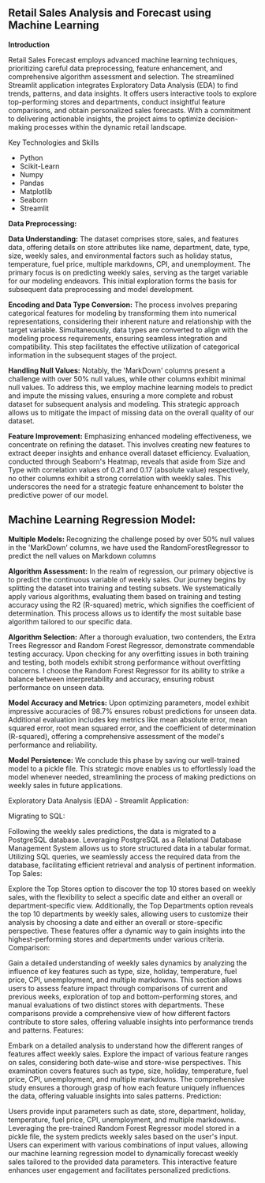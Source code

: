 ## Retail Sales Analysis and Forecast using Machine Learning

**Introduction**

Retail Sales Forecast employs advanced machine learning techniques, prioritizing careful data preprocessing, feature enhancement, and comprehensive algorithm assessment and selection. The streamlined Streamlit application integrates Exploratory Data Analysis (EDA) to find trends, patterns, and data insights. It offers users interactive tools to explore top-performing stores and departments, conduct insightful feature comparisons, and obtain personalized sales forecasts. With a commitment to delivering actionable insights, the project aims to optimize decision-making processes within the dynamic retail landscape.

Key Technologies and Skills

- Python
- Scikit-Learn
- Numpy
- Pandas
- Matplotlib
- Seaborn
- Streamlit

**Data Preprocessing:**

**Data Understanding:** The dataset comprises store, sales, and features data, offering details on store attributes like name, department, date, type, size, weekly sales, and environmental factors such as holiday status, temperature, fuel price, multiple markdowns, CPI, and unemployment. The primary focus is on predicting weekly sales, serving as the target variable for our modeling endeavors. This initial exploration forms the basis for subsequent data preprocessing and model development.

**Encoding and Data Type Conversion:** The process involves preparing categorical features for modeling by transforming them into numerical representations, considering their inherent nature and relationship with the target variable. Simultaneously, data types are converted to align with the modeling process requirements, ensuring seamless integration and compatibility. This step facilitates the effective utilization of categorical information in the subsequent stages of the project.

**Handling Null Values:** Notably, the 'MarkDown' columns present a challenge with over 50% null values, while other columns exhibit minimal null values. To address this, we employ machine learning models to predict and impute the missing values, ensuring a more complete and robust dataset for subsequent analysis and modeling. This strategic approach allows us to mitigate the impact of missing data on the overall quality of our dataset.

**Feature Improvement:** Emphasizing enhanced modeling effectiveness, we concentrate on refining the dataset. This involves creating new features to extract deeper insights and enhance overall dataset efficiency. Evaluation, conducted through Seaborn's Heatmap, reveals that aside from Size and Type with correlation values of 0.21 and 0.17 (absolute value) respectively, no other columns exhibit a strong correlation with weekly sales. This underscores the need for a strategic feature enhancement to bolster the predictive power of our model.

## Machine Learning Regression Model:

**Multiple Models:** Recognizing the challenge posed by over 50% null values in the 'MarkDown' columns, we have used the RandomForestRegressor to predict the nell values on Markdown columns

**Algorithm Assessment:** In the realm of regression, our primary objective is to predict the continuous variable of weekly sales. Our journey begins by splitting the dataset into training and testing subsets. We systematically apply various algorithms, evaluating them based on training and testing accuracy using the R2 (R-squared) metric, which signifies the coefficient of determination. This process allows us to identify the most suitable base algorithm tailored to our specific data.

**Algorithm Selection:** After a thorough evaluation, two contenders, the Extra Trees Regressor and Random Forest Regressor, demonstrate commendable testing accuracy. Upon checking for any overfitting issues in both training and testing, both models exhibit strong performance without overfitting concerns. I choose the Random Forest Regressor for its ability to strike a balance between interpretability and accuracy, ensuring robust performance on unseen data.

**Model Accuracy and Metrics:** Upon optimizing parameters, model exhibit impressive accuracies of 98.7% ensures robust predictions for unseen data. Additional evaluation includes key metrics like mean absolute error, mean squared error, root mean squared error, and the coefficient of determination (R-squared), offering a comprehensive assessment of the model's performance and reliability.

**Model Persistence:** We conclude this phase by saving our well-trained model to a pickle file. This strategic move enables us to effortlessly load the model whenever needed, streamlining the process of making predictions on weekly sales in future applications.

Exploratory Data Analysis (EDA) - Streamlit Application:

Migrating to SQL:

Following the weekly sales predictions, the data is migrated to a PostgreSQL database. Leveraging PostgreSQL as a Relational Database Management System allows us to store structured data in a tabular format.
Utilizing SQL queries, we seamlessly access the required data from the database, facilitating efficient retrieval and analysis of pertinent information.
Top Sales:

Explore the Top Stores option to discover the top 10 stores based on weekly sales, with the flexibility to select a specific date and either an overall or department-specific view.
Additionally, the Top Departments option reveals the top 10 departments by weekly sales, allowing users to customize their analysis by choosing a date and either an overall or store-specific perspective.
These features offer a dynamic way to gain insights into the highest-performing stores and departments under various criteria.
Comparison:

Gain a detailed understanding of weekly sales dynamics by analyzing the influence of key features such as type, size, holiday, temperature, fuel price, CPI, unemployment, and multiple markdowns.
This section allows users to assess feature impact through comparisons of current and previous weeks, exploration of top and bottom-performing stores, and manual evaluations of two distinct stores with departments.
These comparisons provide a comprehensive view of how different factors contribute to store sales, offering valuable insights into performance trends and patterns.
Features:

Embark on a detailed analysis to understand how the different ranges of features affect weekly sales. Explore the impact of various feature ranges on sales, considering both date-wise and store-wise perspectives.
This examination covers features such as type, size, holiday, temperature, fuel price, CPI, unemployment, and multiple markdowns. The comprehensive study ensures a thorough grasp of how each feature uniquely influences the data, offering valuable insights into sales patterns.
Prediction:

Users provide input parameters such as date, store, department, holiday, temperature, fuel price, CPI, unemployment, and multiple markdowns. Leveraging the pre-trained Random Forest Regressor model stored in a pickle file, the system predicts weekly sales based on the user's input.
Users can experiment with various combinations of input values, allowing our machine learning regression model to dynamically forecast weekly sales tailored to the provided data parameters. This interactive feature enhances user engagement and facilitates personalized predictions.
